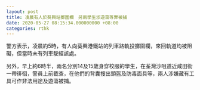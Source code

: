 ```yaml
---
layout: post
title: 凌晨有人於葵興站擲圍欄　另兩學生涉遊蕩等罪被捕
date: 2020-05-27 08:15:34.000000000 +08:00
categories: rthk
---
```


警方表示，凌晨約5時，有人向葵興港鐵站的列車路軌投擲圍欄，來回軌道均被阻礙，但當時未有列車駛經該處。

另外，早上約6時半，兩名分別14及15歲身穿校服的學生，在荃灣沙咀道近咸田街一帶徘徊，警員上前截查，在他們的背囊搜出頭盔及防毒面具等，兩人涉嫌藏有工具可作非法用途及遊蕩被捕。
